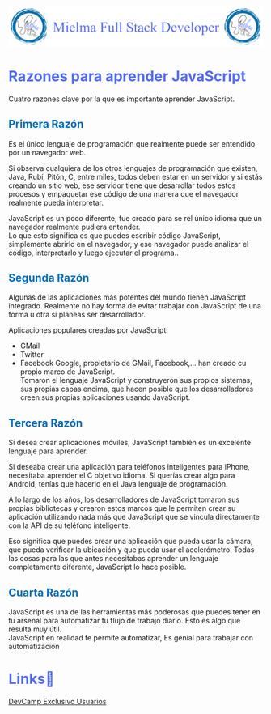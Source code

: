 ![Logo Mielma](logo/Logo%20Encabezado.png)
# <b><font color="#556CEE">Razones para aprender JavaScript</font></b>
Cuatro razones clave por la que es importante aprender JavaScript.
## <b><font color="#006cb5">Primera Razón</font></b>
Es el único lenguaje de programación que realmente puede ser entendido por un navegador web. 

Si observa cualquiera de los otros lenguajes de programación que existen, Java, Rubí, Pitón, C, entre miles, todos deben estar en un servidor y si estás creando un sitio web, ese servidor tiene que desarrollar todos estos procesos y empaquetar ese código de una manera que el navegador realmente pueda interpretar.

JavaScript es un poco diferente, fue creado para se rel único idioma que un navegador realmente pudiera entender.  
Lo que esto significa es que puedes escribir código JavaScript, simplemente abrirlo en el navegador, y ese navegador puede analizar el código, interpretarlo y luego ejecutar el programa..
## <b><font color="#006cb5">Segunda Razón</font></b>
Algunas de las aplicaciones más potentes del mundo tienen JavaScript integrado. Realmente no hay forma de evitar trabajar con JavaScript de una forma u otra si planeas ser desarrollador.

Aplicaciones populares creadas por JavaScript:
+ GMail
+ Twitter
+ Facebook
Google, propietario de GMail, Facebook,... han creado cu propio marco de JavaScript.  
Tomaron el lenguaje JavaScript y construyeron sus propios sistemas, sus propias capas encima, que hacen posible que los desarrolladores creen sus propias aplicaciones usando JavaScript.
## <b><font color="#006cb5">Tercera Razón</font></b>
Si desea crear aplicaciones móviles, JavaScript también es un excelente lenguaje para aprender.

Si deseaba crear una aplicación para teléfonos inteligentes para iPhone, necesitaba aprender el C objetivo idioma. Si querías crear algo para Android, tenías que hacerlo en el Java lenguaje de programación.

A lo largo de los años, los desarrolladores de JavaScript tomaron sus propias bibliotecas y crearon estos marcos que le permiten crear su aplicación utilizando nada más que JavaScript que se vincula directamente con la API de su teléfono inteligente.

Eso significa que puedes crear una aplicación que pueda usar la cámara, que pueda verificar la ubicación y que pueda usar el acelerómetro. Todas las cosas para las que antes necesitabas aprender un lenguaje completamente diferente, JavaScript lo hace posible.
## <b><font color="#006cb5">Cuarta Razón</font></b>
JavaScript es una de las herramientas más poderosas que puedes tener en tu arsenal para automatizar tu flujo de trabajo diario. Esto es algo que resulta muy útil.  
JavaScript en realidad te permite automatizar, Es genial para trabajar con automatización

# <b><font color="#556CEE">Links🔗</font></b>

[DevCamp Exclusivo Usuarios](https://basque.devcamp.com/pt-full-stack-development-javascript-python-react/guide/reasons-learning-javascript)
